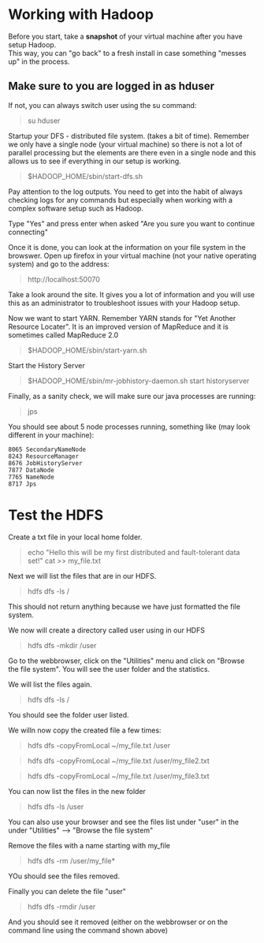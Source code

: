 # Working with Hadoop

Before you start, take a <b>snapshot</b> of your virtual machine after you have setup Hadoop.  
This way, you can "go back" to a fresh install in case something "messes up" in the process.

## Make sure to you are logged in as hduser

If not, you can always switch user using the su command:

> su hduser

Startup your DFS - distributed file system. (takes a bit of time).
Remember we only have a single node (your virtual machine) so there is not a lot of parallel processing but the elements are there even in a single node and this allows us to see if everything in our setup is working.

> $HADOOP_HOME/sbin/start-dfs.sh

Pay attention to the log outputs. You need to get into the habit of always checking logs for any commands but especially when working with a complex software setup such as Hadoop.

Type "Yes" and press enter when asked "Are you sure you want to continue connecting"

Once it is done, you can look at the information on your file system in the browswer.  Open up firefox in your virtual machine (not your native operating system) and go to the address:

> http://localhost:50070

Take a look around the site.  It gives you a lot of information and you will use this as an administrator to troubleshoot issues with your Hadoop setup.

Now we want to start YARN.  Remember YARN stands for "Yet Another Resource Locater".  It is an improved version of MapReduce and it is sometimes called MapReduce 2.0

> $HADOOP_HOME/sbin/start-yarn.sh

Start the History Server

> $HADOOP_HOME/sbin/mr-jobhistory-daemon.sh start historyserver

Finally, as a sanity check, we will make sure our java processes are running:

> jps 

You should see about 5 node processes running, something like (may look different in your machine):
```
8065 SecondaryNameNode
8243 ResourceManager
8676 JobHistoryServer
7877 DataNode
7765 NameNode
8717 Jps
```

# Test the HDFS 

Create a txt file in your local home folder.

> echo "Hello this will be my first distributed and fault-tolerant data set\!" cat >> my_file.txt

Next we will list the files that are in our HDFS.

> hdfs dfs -ls /

This should not return anything because we have just formatted the file system.

We now will create a directory called user using in our HDFS

> hdfs dfs -mkdir /user

Go to the webbrowser, click on the "Utilities" menu and click on "Browse the file system".  You will see the user folder and the statistics.

We will list the files again.

> hdfs dfs -ls /

You should see the folder user listed.

We willn now copy the created file a few times:

> hdfs dfs -copyFromLocal ~/my_file.txt /user

> hdfs dfs -copyFromLocal ~/my_file.txt /user/my_file2.txt

> hdfs dfs -copyFromLocal ~/my_file.txt /user/my_file3.txt

You can now list the files in the new folder

> hdfs dfs -ls /user

You can also use your browser and see the files list under "user" in the under "Utilities" --> "Browse the file system"

Remove the files with a name starting with my_file

> hdfs dfs -rm /user/my_file*

YOu should see the files removed.

Finally you can delete the file "user"

> hdfs dfs -rmdir /user

And you should see it removed (either on the webbrowser or on the command line using the command shown above)


